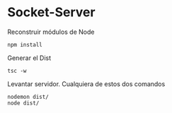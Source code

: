 # Socket-Server
Reconstruir módulos de Node
```
npm install
```

Generar el Dist
```
tsc -w
```

Levantar servidor. Cualquiera de estos dos comandos
```
nodemon dist/
node dist/
```